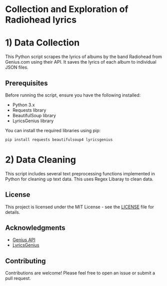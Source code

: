# Collection and Exploration of Radiohead lyrics
# 1) Data Collection

This Python script scrapes the lyrics of albums by the band Radiohead from Genius.com using their API. It saves the lyrics of each album to individual JSON files.

## Prerequisites

Before running the script, ensure you have the following installed:

- Python 3.x
- Requests library
- BeautifulSoup library
- LyricsGenius library

You can install the required libraries using pip:

```bash
pip install requests beautifulsoup4 lyricsgenius
```

# 2) Data Cleaning 
This script includes several text preprocessing functions implemented in Python for cleaning up text data.
This uses Regex Libaray to clean data. 




## License

This project is licensed under the MIT License - see the [LICENSE](LICENSE) file for details.

## Acknowledgments

- [Genius API](https://docs.genius.com/)
- [LyricsGenius](https://github.com/johnwmillr/LyricsGenius)

## Contributing

Contributions are welcome! Please feel free to open an issue or submit a pull request.
